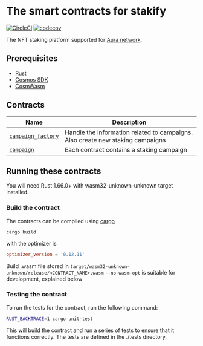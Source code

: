# The smart contracts for stakify

[![CircleCI](https://dl.circleci.com/status-badge/img/gh/buzz-space/stakify-smart-contract/tree/main.svg?style=svg)](https://dl.circleci.com/status-badge/redirect/gh/buzz-space/stakify-smart-contract/tree/main)
[![codecov](https://codecov.io/gh/buzz-space/stakify-smart-contract/graph/badge.svg?token=ZQMZKQWY0J)](https://codecov.io/gh/buzz-space/stakify-smart-contract)

The NFT staking platform supported for [Aura network](https://aura.network/).

## Prerequisites

-   [Rust](https://www.rust-lang.org/tools/install)
-   [Cosmos SDK](https://docs.cosmos.network/main)
-   [CosmWasm](https://cosmwasm.com/)

## Contracts

| Name                                                                                                            | Description                             |
| --------------------------------------------------------------------------------------------------------------- | --------------------------------------- |
| [`campaign_factory`](https://github.com/buzz-space/stakify-smart-contract/tree/main/contracts/campaign-factory) | Handle the information related to campaigns. Also create new staking campaigns |
| [`campaign`](https://github.com/buzz-space/stakify-smart-contract/tree/main/contracts/campaign)                 | Each contract contains a staking campaign |

## Running these contracts

You will need Rust 1.66.0+ with wasm32-unknown-unknown target installed.

### Build the contract

The contracts can be compiled using [cargo](https://doc.rust-lang.org/cargo/commands/cargo-build.html)

```
cargo build
```

with the optimizer is

```toml
optimizer_version = '0.12.11'
```

Build .wasm file stored in `target/wasm32-unknown-unknown/release/<CONTRACT_NAME>.wasm`
`--no-wasm-opt` is suitable for development, explained below

### Testing the contract

To run the tests for the contract, run the following command:

```bash
RUST_BACKTRACE=1 cargo unit-test
```

This will build the contract and run a series of tests to ensure that it functions correctly. The tests are defined in the ./tests directory.
